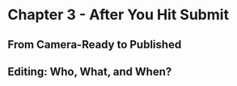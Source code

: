 # Chapter 3 - After You Hit Submit


## From Camera-Ready to Published


## Editing: Who, What, and When?
